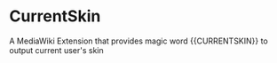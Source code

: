 # CurrentSkin
A MediaWiki Extension that provides magic word {{CURRENTSKIN}} to output current user's skin
